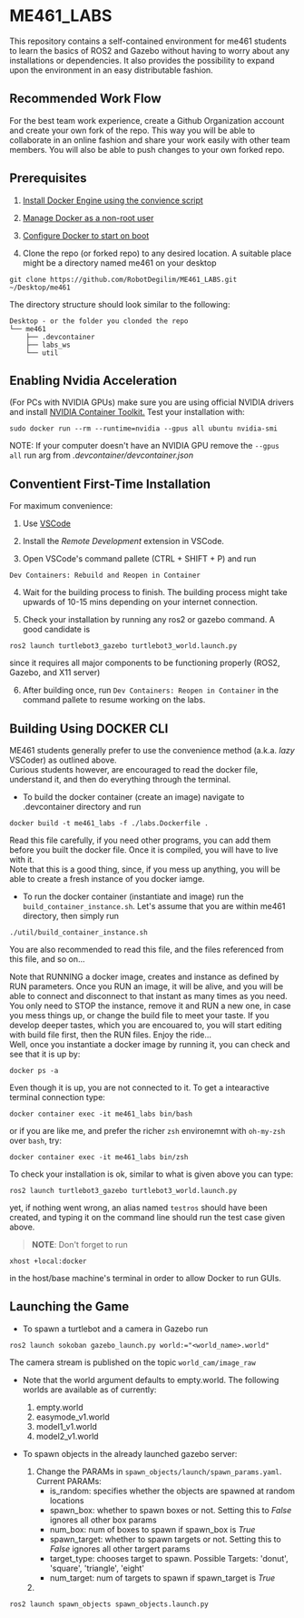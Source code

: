 # ME461_LABS

This repository contains a self-contained environment for me461 students to learn the basics of ROS2 and Gazebo without having to worry about any installations or dependencies. It also provides the possibility to expand upon the environment in an easy distributable fashion.

## Recommended Work Flow

For the best team work experience, create a Github Organization account and create your own fork of the repo. This way you will be able to collaborate in an online fashion and share your work easily with other team members. You will also be able to push changes to your own forked repo. 

## Prerequisites

1. [Install Docker Engine using the convience script](https://docs.docker.com/engine/install/ubuntu/#install-using-the-convenience-script) 

2. [Manage Docker as a non-root user](https://docs.docker.com/engine/install/linux-postinstall/#manage-docker-as-a-non-root-user)

3. [Configure Docker to start on boot](https://docs.docker.com/engine/install/linux-postinstall/#configure-docker-to-start-on-boot-with-systemd)

4. Clone the repo (or forked repo) to any desired location. A suitable place might be a directory named me461 on your desktop 
```  
git clone https://github.com/RobotDegilim/ME461_LABS.git ~/Desktop/me461
```  
    
The directory structure should look similar to the following:

```
Desktop - or the folder you clonded the repo
└── me461
    ├── .devcontainer
    ├── labs_ws
    └── util
```

## Enabling Nvidia Acceleration

(For PCs with NVIDIA GPUs) make sure you are using official NVIDIA drivers and install [NVIDIA Container Toolkit.](https://docs.nvidia.com/datacenter/cloud-native/container-toolkit/latest/install-guide.html) Test your installation with:  
```
sudo docker run --rm --runtime=nvidia --gpus all ubuntu nvidia-smi
```

NOTE: If your computer doesn't have an NVIDIA GPU remove the ```--gpus all``` run arg from *.devcontainer/devcontainer.json*

## Conventient First-Time Installation 

For maximum convenience:
 
1. Use [VSCode](https://code.visualstudio.com/docs/setup/linux)
  
2. Install the _Remote Development_ extension in VSCode.

3. Open VSCode's command pallete (CTRL + SHIFT + P) and run 
```
Dev Containers: Rebuild and Reopen in Container
```

4. Wait for the building process to finish. The building process might take upwards of 10-15 mins depending on your internet connection. 

5. Check your installation by running any ros2 or gazebo command. A good candidate is 
```
ros2 launch turtlebot3_gazebo turtlebot3_world.launch.py
```
since it requires all major components to be functioning properly (ROS2, Gazebo, and X11 server)

6. After building once, run ```Dev Containers: Reopen in Container``` in the command pallete to resume working on the labs.


## Building Using DOCKER CLI

ME461 students generally prefer to use the convenience method (a.k.a. _lazy_ VSCoder) as outlined above.  
Curious students however, are encouraged to read the docker file, understand it, and then do everything through the terminal.

- To build the docker container (create an image) navigate to .devcontainer directory and run 
```
docker build -t me461_labs -f ./labs.Dockerfile .
```  
Read this file carefully, if you need other programs, you can add them before you built the docker file. Once it is compiled, you will have to live with it.  
Note that this is a good thing, since, if  you mess up anything, you will be able to create a fresh instance of you docker iamge.

- To run the docker container (instantiate and image) run the ```build_container_instance.sh```.  Let's assume that you are within me461 directory, then simply run 
```
./util/build_container_instance.sh
```
You are also recommended to read this file, and the files referenced from this file, and so on...  

Note that RUNNING a docker image, creates and instance as defined by RUN parameters. Once you RUN an image, it will be alive, and you will be able to connect and disconnect to that instant as many times as you need. You only need to STOP the instance, remove it and RUN a new one, in case you mess things up, or change the build file to meet your taste. If you develop deeper tastes, which you are encouared to, you will start editing with build file first, then the RUN files. Enjoy the ride...  
Well, once you instantiate a docker image by running it, you can check and see that it is up by:
```
docker ps -a
```

Even though it is up, you are not connected to it. To get a intearactive terminal connection type:
```
docker container exec -it me461_labs bin/bash
```
or if you are like me, and prefer the richer ```zsh``` environemnt with ```oh-my-zsh``` over ```bash```, try:
```
docker container exec -it me461_labs bin/zsh
```

To check your installation is ok, similar to what is given above you can type: 
```
ros2 launch turtlebot3_gazebo turtlebot3_world.launch.py
```
yet, if nothing went wrong, an alias named ```testros``` should have been created, and typing it on the command line should run the test case given above.  


> **NOTE**: Don't forget to run
```
xhost +local:docker
```
in the host/base machine's terminal in order to allow Docker to run GUIs.

## Launching the Game

- To spawn a turtlebot and a camera in Gazebo run 
```
ros2 launch sokoban gazebo_launch.py world:="<world_name>.world"
``` 

The camera stream is published on the topic `world_cam/image_raw`

- Note that the world argument defaults to empty.world. The following worlds are available as of currently:
    1. empty.world
    2. easymode_v1.world
    3. model1_v1.world
    4. model2_v1.world

- To spawn objects in the already launched gazebo server: 
    1. Change the PARAMs in ```spawn_objects/launch/spawn_params.yaml```. Current PARAMs:
        - is_random: specifies whether the objects are spawned at random locations 
        - spawn_box: whether to spawn boxes or not. Setting this to *False* ignores all other box params
        - num_box: num of boxes to spawn if spawn_box is *True*
        - spawn_target: whether to spawn targets or not. Setting this to *False* ignores all other targert params
        - target_type: chooses target to spawn. Possible Targets: 'donut', 'square', 'triangle', 'eight'
        - num_target:  num of targets to spawn if spawn_target is *True*
    2. 
```
ros2 launch spawn_objects spawn_objects.launch.py
```


